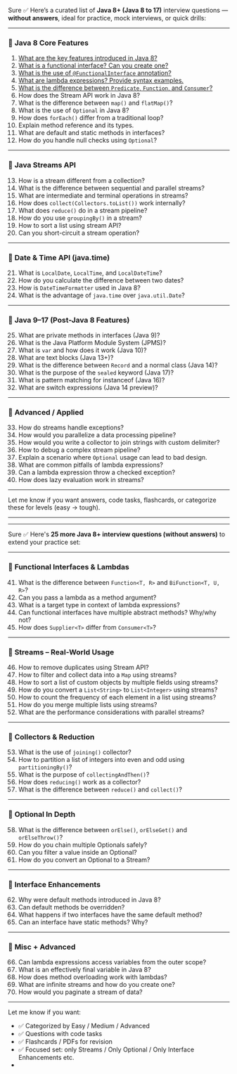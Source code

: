 Sure ✅ Here’s a curated list of **Java 8+ (Java 8 to 17)** interview questions — **without answers**, ideal for practice, mock interviews, or quick drills:

---

### 🔹 **Java 8 Core Features**

1. [What are the key features introduced in Java 8?](../java-8/001.md)
2. [What is a functional interface? Can you create one?](../java-8/002.md)
3. [What is the use of `@FunctionalInterface` annotation?](../java-8/002.md)
4. [What are lambda expressions? Provide syntax examples.](../java-8/003.md)
5. [What is the difference between `Predicate`, `Function`, and `Consumer`?](../java-8/004.md)
6. How does the Stream API work in Java 8?
7. What is the difference between `map()` and `flatMap()`?
8. What is the use of `Optional` in Java 8?
9. How does `forEach()` differ from a traditional loop?
10. Explain method reference and its types.
11. What are default and static methods in interfaces?
12. How do you handle null checks using `Optional`?

---

### 🔹 **Java Streams API**

13. How is a stream different from a collection?
14. What is the difference between sequential and parallel streams?
15. What are intermediate and terminal operations in streams?
16. How does `collect(Collectors.toList())` work internally?
17. What does `reduce()` do in a stream pipeline?
18. How do you use `groupingBy()` in a stream?
19. How to sort a list using stream API?
20. Can you short-circuit a stream operation?

---

### 🔹 **Date & Time API (java.time)**

21. What is `LocalDate`, `LocalTime`, and `LocalDateTime`?
22. How do you calculate the difference between two dates?
23. How is `DateTimeFormatter` used in Java 8?
24. What is the advantage of `java.time` over `java.util.Date`?

---

### 🔹 **Java 9–17 (Post-Java 8 Features)**

25. What are private methods in interfaces (Java 9)?
26. What is the Java Platform Module System (JPMS)?
27. What is `var` and how does it work (Java 10)?
28. What are text blocks (Java 13+)?
29. What is the difference between `Record` and a normal class (Java 14)?
30. What is the purpose of the `sealed` keyword (Java 17)?
31. What is pattern matching for instanceof (Java 16)?
32. What are switch expressions (Java 14 preview)?

---

### 🔹 **Advanced / Applied**

33. How do streams handle exceptions?
34. How would you parallelize a data processing pipeline?
35. How would you write a collector to join strings with custom delimiter?
36. How to debug a complex stream pipeline?
37. Explain a scenario where `Optional` usage can lead to bad design.
38. What are common pitfalls of lambda expressions?
39. Can a lambda expression throw a checked exception?
40. How does lazy evaluation work in streams?

---

Let me know if you want answers, code tasks, flashcards, or categorize these for levels (easy → tough).


---
---

Sure ✅ Here's **25 more Java 8+ interview questions (without answers)** to extend your practice set:

---

### 🔹 **Functional Interfaces & Lambdas**

41. What is the difference between `Function<T, R>` and `BiFunction<T, U, R>`?
42. Can you pass a lambda as a method argument?
43. What is a target type in context of lambda expressions?
44. Can functional interfaces have multiple abstract methods? Why/why not?
45. How does `Supplier<T>` differ from `Consumer<T>`?

---

### 🔹 **Streams – Real-World Usage**

46. How to remove duplicates using Stream API?
47. How to filter and collect data into a `Map` using streams?
48. How to sort a list of custom objects by multiple fields using streams?
49. How do you convert a `List<String>` to `List<Integer>` using streams?
50. How to count the frequency of each element in a list using streams?
51. How do you merge multiple lists using streams?
52. What are the performance considerations with parallel streams?

---

### 🔹 **Collectors & Reduction**

53. What is the use of `joining()` collector?
54. How to partition a list of integers into even and odd using `partitioningBy()`?
55. What is the purpose of `collectingAndThen()`?
56. How does `reducing()` work as a collector?
57. What is the difference between `reduce()` and `collect()`?

---

### 🔹 **Optional In Depth**

58. What is the difference between `orElse()`, `orElseGet()` and `orElseThrow()`?
59. How do you chain multiple Optionals safely?
60. Can you filter a value inside an Optional?
61. How do you convert an Optional to a Stream?

---

### 🔹 **Interface Enhancements**

62. Why were default methods introduced in Java 8?
63. Can default methods be overridden?
64. What happens if two interfaces have the same default method?
65. Can an interface have static methods? Why?

---

### 🔹 **Misc + Advanced**

66. Can lambda expressions access variables from the outer scope?
67. What is an effectively final variable in Java 8?
68. How does method overloading work with lambdas?
69. What are infinite streams and how do you create one?
70. How would you paginate a stream of data?

---

Let me know if you want:

* ✅ Categorized by Easy / Medium / Advanced
* ✅ Questions with code tasks
* ✅ Flashcards / PDFs for revision
* ✅ Focused set: only Streams / Only Optional / Only Interface Enhancements etc.
* 
